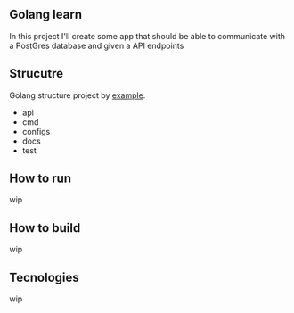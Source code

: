 ## Golang learn

In this project I'll create some app that should be able to communicate with a PostGres database and given a API endpoints

## Strucutre

Golang structure project by [example](https://github.com/golang-standards/project-layout).

- api
- cmd
- configs
- docs
- test

## How to run

wip

## How to build

wip

## Tecnologies

wip
